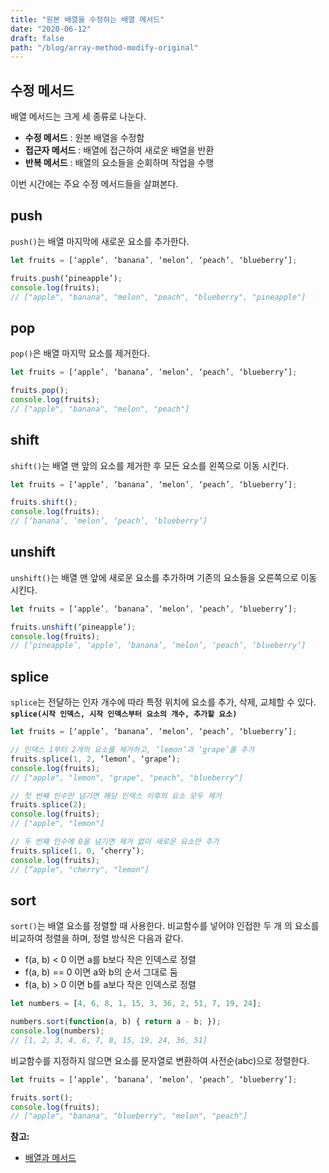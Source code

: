 ```yaml
---
title: "원본 배열을 수정하는 배열 메서드"
date: "2020-06-12"
draft: false
path: "/blog/array-method-modify-original"
---
```


## 수정 메서드

배열 메서드는 크게 세 종류로 나눈다.

- **수정 메서드** : 원본 배열을 수정함
- **접근자 메서드** : 배열에 접근하여 새로운 배열을 반환
- **반복 메서드** : 배열의 요소들을 순회하며 작업을 수행

이번 시간에는 주요 수정 메서드들을 살펴본다.

## push

`push()`는 배열 마지막에 새로운 요소를 추가한다.

```js
let fruits = [‘apple’, ‘banana’, ‘melon’, ‘peach’, ‘blueberry’];

fruits.push(‘pineapple’);
console.log(fruits);
// ["apple", "banana", "melon", "peach", "blueberry", "pineapple"]
```

## pop

`pop()`은 배열 마지막 요소를 제거한다.

```js
let fruits = [‘apple’, ‘banana’, ‘melon’, ‘peach’, ‘blueberry’];

fruits.pop();
console.log(fruits);
// ["apple", "banana", "melon", "peach"]
```

## shift

`shift()`는 배열 맨 앞의 요소를 제거한 후 모든 요소를 왼쪽으로 이동 시킨다.

```js
let fruits = [‘apple’, ‘banana’, ‘melon’, ‘peach’, ‘blueberry’];

fruits.shift();
console.log(fruits);
// [‘banana’, ‘melon’, ‘peach’, ‘blueberry’]
```

## unshift

`unshift()`는 배열 맨 앞에 새로운 요소를 추가하며 기존의 요소들을 오른쪽으로 이동 시킨다.

```js
let fruits = [‘apple’, ‘banana’, ‘melon’, ‘peach’, ‘blueberry’];

fruits.unshift(‘pineapple’);
console.log(fruits);
// [‘pineapple’, ‘apple’, ‘banana’, ‘melon’, ‘peach’, ‘blueberry’]
```

## splice

`splice`는 전달하는 인자 개수에 따라 특정 위치에 요소를 추가, 삭제, 교체할 수 있다.
**`splice(시작 인덱스, 시작 인덱스부터 요소의 개수, 추가할 요소)`**

```js
let fruits = [‘apple’, ‘banana’, ‘melon’, ‘peach’, ‘blueberry’];

// 인덱스 1부터 2개의 요소를 제거하고, ‘lemon’과 ‘grape’를 추가
fruits.splice(1, 2, ‘lemon’, ‘grape’);
console.log(fruits);
// ["apple", "lemon", "grape", "peach", "blueberry"]

// 첫 번째 인수만 넘기면 해당 인덱스 이후의 요소 모두 제거
fruits.splice(2);
console.log(fruits);
// ["apple", "lemon"]

// 두 번째 인수에 0을 넘기면 제거 없이 새로운 요소만 추가
fruits.splice(1, 0, ‘cherry’);
console.log(fruits);
// [“apple", "cherry", "lemon"]
```

## sort

`sort()`는 배열 요소를 정렬할 때 사용한다. 비교함수를 넣어야 인접한 두 개 의 요소를 비교하여 정렬을 하며, 정렬 방식은 다음과 같다.

- f(a, b) < 0 이면 a를 b보다 작은 인덱스로 정렬
- f(a, b) == 0 이면 a와 b의 순서 그대로 둠
- f(a, b) > 0 이면 b를 a보다 작은 인덱스로 정렬

```js
let numbers = [4, 6, 8, 1, 15, 3, 36, 2, 51, 7, 19, 24];

numbers.sort(function(a, b) { return a - b; });
console.log(numbers); 
// [1, 2, 3, 4, 6, 7, 8, 15, 19, 24, 36, 51]
```

비교함수를 지정하지 않으면 요소를 문자열로 변환하여 사전순(abc)으로 정렬한다.

```js
let fruits = [‘apple’, ‘banana’, ‘melon’, ‘peach’, ‘blueberry’];

fruits.sort();
console.log(fruits); 
// ["apple", "banana", "blueberry", "melon", "peach"]
```

**참고:**
  - [배열과 메서드](https://ko.javascript.info/array-methods)